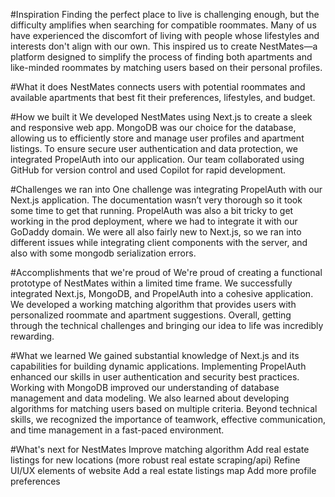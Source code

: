 #Inspiration
Finding the perfect place to live is challenging enough, but the difficulty amplifies when searching for compatible roommates. Many of us have experienced the discomfort of living with people whose lifestyles and interests don't align with our own. This inspired us to create NestMates—a platform designed to simplify the process of finding both apartments and like-minded roommates by matching users based on their personal profiles.

#What it does
NestMates connects users with potential roommates and available apartments that best fit their preferences, lifestyles, and budget.

#How we built it
We developed NestMates using Next.js to create a sleek and responsive web app. MongoDB was our choice for the database, allowing us to efficiently store and manage user profiles and apartment listings. To ensure secure user authentication and data protection, we integrated PropelAuth into our application. Our team collaborated using GitHub for version control and used Copilot for rapid development.

#Challenges we ran into
One challenge was integrating PropelAuth with our Next.js application. The documentation wasn’t very thorough so it took some time to get that running. PropelAuth was also a bit tricky to get working in the prod deployment, where we had to integrate it with our GoDaddy domain. We were all also fairly new to Next.js, so we ran into different issues while integrating client components with the server, and also with some mongodb serialization errors.

#Accomplishments that we're proud of
We're proud of creating a functional prototype of NestMates within a limited time frame. We successfully integrated Next.js, MongoDB, and PropelAuth into a cohesive application. We developed a working matching algorithm that provides users with personalized roommate and apartment suggestions. Overall, getting through the technical challenges and bringing our idea to life was incredibly rewarding.

#What we learned
We gained substantial knowledge of Next.js and its capabilities for building dynamic applications. Implementing PropelAuth enhanced our skills in user authentication and security best practices. Working with MongoDB improved our understanding of database management and data modeling. We also learned about developing algorithms for matching users based on multiple criteria. Beyond technical skills, we recognized the importance of teamwork, effective communication, and time management in a fast-paced environment.

#What's next for NestMates
Improve matching algorithm Add real estate listings for new locations (more robust real estate scraping/api) Refine UI/UX elements of website Add a real estate listings map Add more profile preferences
